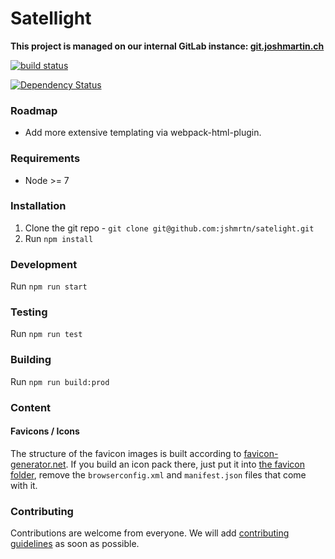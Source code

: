 # Satellight

**This project is managed on our internal GitLab instance: [git.joshmartin.ch](https://git.joshmartin.ch/jshmrtn/satellight)**

[![build status](https://git.joshmartin.ch/jshmrtn/satellight/badges/master/build.svg)](https://git.joshmartin.ch/jshmrtn/satelight/commits/master)

[![Dependency Status](https://www.versioneye.com/user/projects/561b7c30a193340f3200120e/badge.svg?style=flat)](https://www.versioneye.com/user/projects/561b7c30a193340f3200120e)

### Roadmap

* Add more extensive templating via webpack-html-plugin.

### Requirements

* Node >= 7

### Installation

1. Clone the git repo - `git clone git@github.com:jshmrtn/satelight.git`
2. Run `npm install`

### Development

Run `npm run start`

### Testing

Run `npm run test`

### Building

Run `npm run build:prod`

### Content

#### Favicons / Icons

The structure of the favicon images is built according to [favicon-generator.net](http://www.favicon-generator.org/).
If you build an icon pack there, just put it into [the favicon folder](src/images/favicon), remove the `browserconfig.xml` and `manifest.json` files that come with it.

### Contributing

Contributions are welcome from everyone. We will add [contributing guidelines](CONTRIBUTING.md) as soon as possible.
